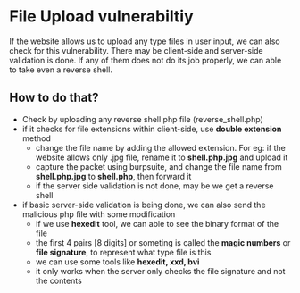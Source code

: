 # File Upload vulnerabiltiy

If the website allows us to upload any type files in user input, we can also check for this vulnerability. There may be client-side and server-side validation is done. If any of them does not do its job properly, we can able to take even a reverse shell.

## How to do that?

- Check by uploading any reverse shell php file (reverse_shell.php)
- if it checks for file extensions within client-side, use **double extension** method
  - change the file name by adding the allowed extension. For eg: if the website allows only .jpg file, rename it to **shell.php.jpg** and upload it
  - capture the packet using burpsuite, and change the file name from **shell.php.jpg** to **shell.php**, then forward it
  - if the server side validation is not done, may be we get a reverse shell
- if basic server-side validation is being done, we can also send the malicious php file with some modification
  - if we use **hexedit** tool, we can able to see the binary format of the file
  - the first 4 pairs [8 digits] or someting is called the **magic numbers** or **file signature**, to represent what type file is this
  - we can use some tools like **hexedit, xxd, bvi**
  - it only works when the server only checks the file signature and not the contents
